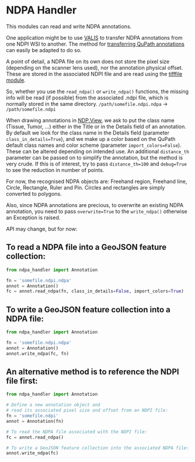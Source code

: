 # NDPA Handler

This modules can read and write NDPA annotations.

One application might be to use [VALIS](https://github.com/MathOnco/valis) to transfer NDPA annotations from one NDPI WSI to another. The method for [transferring QuPath annotations](https://github.com/MathOnco/valis/issues/13) can easily be adapted to do so.

A point of detail, a NDPA file on its own does not store the pixel size (depending on the scanner lens used), nor the annotation physical offset. These are stored in the associated NDPI file and are read using the [tifffile module](https://pypi.org/project/tifffile/).

So, whether you use the `read_ndpa()` or `write_ndpa()` functions, the missing info will be read (if possible) from the associated .ndpi file, which is normally stored in the same directory. `/path/somefile.ndpi.ndpa` -> `/path/somefile.ndpi`

When drawing annotations in [NDP.View](https://www.hamamatsu.com/eu/en/product/life-science-and-medical-systems/digital-slide-scanner/U12388-01.html), we ask to put the class name (Tissue, Tumor, ...) either in the Title or in the Details field of an annotation. By default we look for the class name in the Details field (parameter `class_in_details=True`), and we make up a color based on the QuPath default class names and color scheme (parameter `import_colors=False`). These can be altered depending on intended use. An additional `distance_th` parameter can be passed on to simplify the annotation, but the method is very crude. If this is of interest, try to pass `distance_th=100` and `debug=True` to see the reduction in number of points.

For now, the recognised NDPA objects are: Freehand region, Freehand line, Circle, Rectangle, Ruler and Pin. Circles and rectangles are simply converted to polygons.

Also, since NDPA annotations are precious, to overwrite an existing NDPA annotation, you need to pass `overwrite=True` to the `write_ndpa()` otherwise an Exception is raised.

API may change, but for now:

## To read a NDPA file into a GeoJSON feature collection:

```python
from ndpa_handler import Annotation

fn = 'somefile.ndpi.ndpa'
annot = Annotation()
fc = annot.read_ndpa(fn, class_in_details=False, import_colors=True)
```

## To write a GeoJSON feature collection into a NDPA file:

```python
from ndpa_handler import Annotation

fn = 'somefile.ndpi.ndpa'
annot = Annotation()
annot.write_ndpa(fc, fn)
```

## An alternative method is to reference the NDPI file first:

```python
from ndpa_handler import Annotation

# Define a new annotation object and
# read its associated pixel size and offset from an NDPI file:
fn = 'somefile.ndpi'
annot = Annotation(fn)

# To read the NDPA file associated with the NDPI file:
fc = annot.read_ndpa()

# To write a GeoJSON feature collection into the associated NDPA file:
annot.write_ndpa(fc)
```
